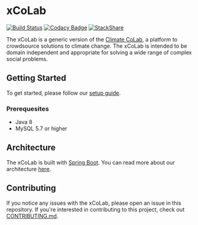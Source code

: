 # xCoLab

[![Build Status](https://travis-ci.org/CCI-MIT/XCoLab.svg?branch=homolog)](https://travis-ci.org/CCI-MIT/XCoLab)
[![Codacy Badge](https://api.codacy.com/project/badge/Grade/c642c48510b04fda9fd2782d92f044cd)](https://www.codacy.com/app/MIT-CCI/XCoLab?utm_source=github.com&amp;utm_medium=referral&amp;utm_content=CCI-MIT/XCoLab&amp;utm_campaign=Badge_Grade)
[![StackShare](https://img.shields.io/badge/tech-stack-0690fa.svg?style=flat)](https://stackshare.io/climate-colab/climate-colab)

The xCoLab is a generic version of the [Climate CoLab](https://climatecolab.org), a platform to crowdsource solutions to climate change.  The xCoLab is intended to be domain independent and appropriate for solving a wide range of complex social problems.

## Getting Started

To get started, please follow our [setup guide](https://github.com/CCI-MIT/XCoLab/wiki/Development-Environment-Setup).

### Prerequesites

* Java 8
* MySQL 5.7 or higher

## Architecture

The xCoLab is built with [Spring Boot](https://github.com/spring-projects/spring-boot).
You can read more about our architecture [here](https://github.com/CCI-MIT/XCoLab/wiki/XCoLab-Architecture).

## Contributing

If you notice any issues with the xCoLab, please open an issue in this repository.
If you're interested in contributing to this project, check out [CONTRIBUTING.md](https://github.com/CCI-MIT/XCoLab/blob/master/CONTRIBUTING.md).
